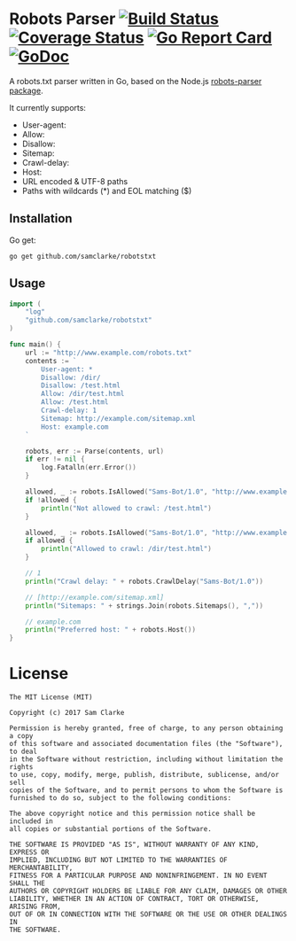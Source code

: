 # Robots Parser [![Build Status](https://travis-ci.org/samclarke/robotstxt.svg?branch=master)](https://travis-ci.org/samclarke/robotstxt) [![Coverage Status](https://coveralls.io/repos/github/samclarke/robotstxt/badge.svg?branch=master)](https://coveralls.io/github/samclarke/robotstxt?branch=master) [![Go Report Card](https://goreportcard.com/badge/github.com/samclarke/robotstxt)](https://goreportcard.com/report/github.com/samclarke/robotstxt) [![GoDoc](https://godoc.org/github.com/samclarke/robotstxt?status.svg)](http://godoc.org/github.com/samclarke/robotstxt)

A robots.txt parser written in Go, based on the Node.js [robots-parser package](https://github.com/samclarke/robots-parser).

It currently supports:

  * User-agent:
  * Allow:
  * Disallow:
  * Sitemap:
  * Crawl-delay:
  * Host:
  * URL encoded & UTF-8 paths
  * Paths with wildcards (*) and EOL matching ($)

## Installation

Go get:

    go get github.com/samclarke/robotstxt

## Usage

```go
import (
    "log"
    "github.com/samclarke/robotstxt"
)

func main() {
    url := "http://www.example.com/robots.txt"
    contents := `
        User-agent: *
        Disallow: /dir/
        Disallow: /test.html
        Allow: /dir/test.html
        Allow: /test.html
        Crawl-delay: 1
        Sitemap: http://example.com/sitemap.xml
        Host: example.com
    `

    robots, err := Parse(contents, url)
    if err != nil {
        log.Fatalln(err.Error())
    }

    allowed, _ := robots.IsAllowed("Sams-Bot/1.0", "http://www.example.com/test.html")
    if !allowed {
        println("Not allowed to crawl: /test.html")
    }

    allowed, _ := robots.IsAllowed("Sams-Bot/1.0", "http://www.example.com/dir/test.html")
    if allowed {
        println("Allowed to crawl: /dir/test.html")
    }

    // 1
    println("Crawl delay: " + robots.CrawlDelay("Sams-Bot/1.0"))

    // [http://example.com/sitemap.xml]
    println("Sitemaps: " + strings.Join(robots.Sitemaps(), ","))

    // example.com
    println("Preferred host: " + robots.Host())
}
```

# License

	The MIT License (MIT)

	Copyright (c) 2017 Sam Clarke

	Permission is hereby granted, free of charge, to any person obtaining a copy
	of this software and associated documentation files (the "Software"), to deal
	in the Software without restriction, including without limitation the rights
	to use, copy, modify, merge, publish, distribute, sublicense, and/or sell
	copies of the Software, and to permit persons to whom the Software is
	furnished to do so, subject to the following conditions:

	The above copyright notice and this permission notice shall be included in
	all copies or substantial portions of the Software.

	THE SOFTWARE IS PROVIDED "AS IS", WITHOUT WARRANTY OF ANY KIND, EXPRESS OR
	IMPLIED, INCLUDING BUT NOT LIMITED TO THE WARRANTIES OF MERCHANTABILITY,
	FITNESS FOR A PARTICULAR PURPOSE AND NONINFRINGEMENT. IN NO EVENT SHALL THE
	AUTHORS OR COPYRIGHT HOLDERS BE LIABLE FOR ANY CLAIM, DAMAGES OR OTHER
	LIABILITY, WHETHER IN AN ACTION OF CONTRACT, TORT OR OTHERWISE, ARISING FROM,
	OUT OF OR IN CONNECTION WITH THE SOFTWARE OR THE USE OR OTHER DEALINGS IN
	THE SOFTWARE.
